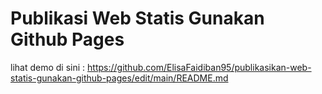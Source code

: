# Publikasi Web Statis Gunakan Github Pages

lihat demo di sini : https://github.com/ElisaFaidiban95/publikasikan-web-statis-gunakan-github-pages/edit/main/README.md
